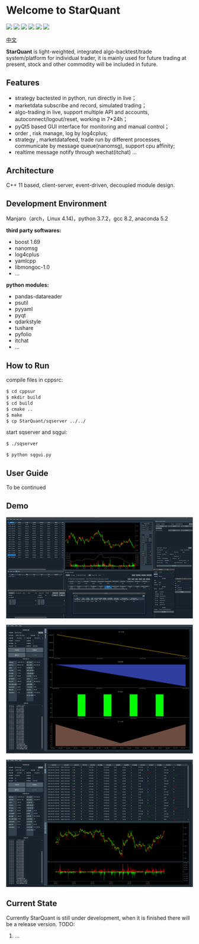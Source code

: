 Welcome to StarQuant
==================

<p align="left">
   <img src ="https://img.shields.io/badge/language-c%2B%2B%7Cpython-orange.svg"/>
   <img src ="https://img.shields.io/badge/c%2B%2B-%3E11-blue.svg"/>
    <img src ="https://img.shields.io/badge/python-3.7-blue.svg" />
    <img src ="https://img.shields.io/badge/platform-linux%7Cwindows-brightgreen.svg"/>
    <img src ="https://img.shields.io/badge/build-passing-green.svg" />
    <img src ="https://img.shields.io/badge/license-MIT-blue.svg"/>
</p>

[中文](README.md) 

**StarQuant** is light-weighted, integrated algo-backtest/trade system/platform for individual trader, it is mainly used for future trading at present, stock and other commodity will be included in future.

## Features
* strategy bactested in python, run directly in live；
* marketdata subscribe and record, simulated trading；
* algo-trading in live, support multiple API and accounts, autoconnect/logout/reset, working in 7*24h；
* pyQt5 based GUI interface for monitoring and manual control；
* order , risk manage, log by log4cplus;
* strategy , marketdatafeed, trade run by different processes, communicate by message queue(nanomsg), support cpu affinity;
* realtime message notify through wechat(itchat) ...
 
## Architecture
 
C++ 11 based, client-server, event-driven, decoupled module design.




## Development Environment

Manjaro（arch，Linux 4.14)，python 3.7.2，gcc 8.2, anaconda 5.2

**third party softwares:**

* boost 1.69
* nanomsg
* log4cplus
* yamlcpp
* libmongoc-1.0
* ...

**python modules:**

* pandas-datareader
* psutil
* pyyaml
* pyqt
* qdarkstyle
* tushare
* pyfolio
* itchat
* ...


## How to Run


compile files in cppsrc:

```
$ cd cppsur
$ mkdir build
$ cd build
$ cmake ..
$ make
$ cp StarQuant/sqserver ../../
```
start sqserver and sqgui:
```
$ ./sqserver

```
```
$ python sqgui.py
```


## User Guide

To be continued

 
## Demo

![ ](demos/live3.png  "trade mode")

![](demos/bt3.png  "backtest mode")

![ ](demos/bt4.png  "backtest results ")


## Current State

Currently StarQuant is still under development, when it is finished there will be a release version.
TODO:
1. ...



